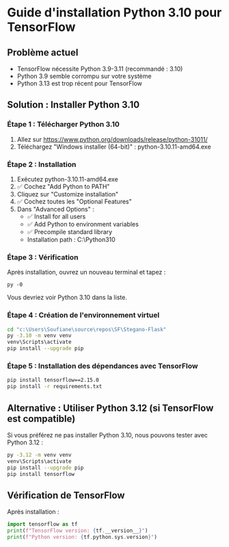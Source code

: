 # Guide d'installation Python 3.10 pour TensorFlow

## Problème actuel
- TensorFlow nécessite Python 3.9-3.11 (recommandé : 3.10)
- Python 3.9 semble corrompu sur votre système
- Python 3.13 est trop récent pour TensorFlow

## Solution : Installer Python 3.10

### Étape 1 : Télécharger Python 3.10
1. Allez sur https://www.python.org/downloads/release/python-31011/
2. Téléchargez "Windows installer (64-bit)" : python-3.10.11-amd64.exe

### Étape 2 : Installation
1. Exécutez python-3.10.11-amd64.exe
2. ✅ Cochez "Add Python to PATH"
3. Cliquez sur "Customize installation"
4. ✅ Cochez toutes les "Optional Features"
5. Dans "Advanced Options" :
   - ✅ Install for all users
   - ✅ Add Python to environment variables
   - ✅ Precompile standard library
   - Installation path : C:\Python310

### Étape 3 : Vérification
Après installation, ouvrez un nouveau terminal et tapez :
```
py -0
```
Vous devriez voir Python 3.10 dans la liste.

### Étape 4 : Création de l'environnement virtuel
```bash
cd "c:\Users\Soufiane\source\repos\SF\Stegano-Flask"
py -3.10 -m venv venv
venv\Scripts\activate
pip install --upgrade pip
```

### Étape 5 : Installation des dépendances avec TensorFlow
```bash
pip install tensorflow==2.15.0
pip install -r requirements.txt
```

## Alternative : Utiliser Python 3.12 (si TensorFlow est compatible)
Si vous préférez ne pas installer Python 3.10, nous pouvons tester avec Python 3.12 :
```bash
py -3.12 -m venv venv
venv\Scripts\activate
pip install --upgrade pip
pip install tensorflow
```

## Vérification de TensorFlow
Après installation :
```python
import tensorflow as tf
print(f"TensorFlow version: {tf.__version__}")
print(f"Python version: {tf.python.sys.version}")
```
